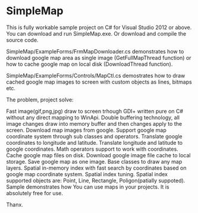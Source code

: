 # SimpleMap

This is fully workable sample project on C# for Visual Studio 2012 or above.
You can download and run SimpleMap.exe. Or download and compile the source code.

SimpleMap/ExampleForms/FrmMapDownloader.cs demonstrates how to download google map area as single image (GetFullMapThread function) or how to cache google map on local disk (DownloadThread function).

SimpleMap/ExampleForms/Controls/MapCtl.cs demostrates how to draw cached google map images to screen with custom objects as lines, bitmaps etc.

The problem, project solve:

Fast image(gif,png,jpg) draw to screen trhough GDI+ written pure on C# without any direct mapping to WinApi.
Double buffering technology, all image changes draw into memory buffer and then changes apply to the screen.
Download map images from google.
Support google map coordinate system through sub classes and operators. Translate google coordinates to longitude and latitude. Translate longitude and latitude to google coordinates. Math operators support to work with coordinates. 
Cache google map files on disk.
Download google image file cache to local storage.
Save google map as one image.
Base classes to draw any map layers.
Spatial in-memory index with fast search by coordinates based on google map coordinate system.
Spatial index tuning.
Spatial index supported objects are: Point, Line, Rectangle, Poligon(patially suppoted).
Sample demonstrates how You can use maps in your projects. It is absolutely free for use.

Thanx.
